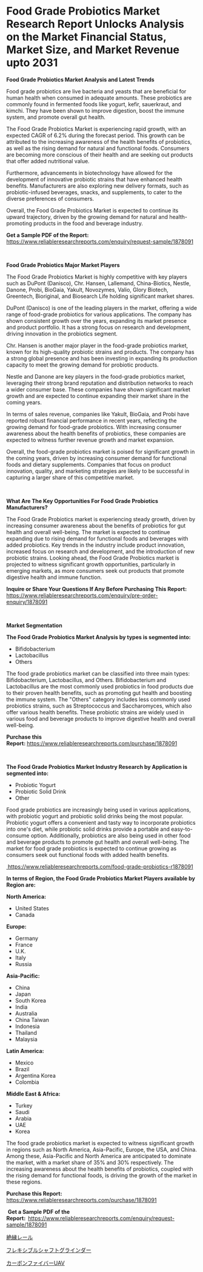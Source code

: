 <p><h1>Food Grade Probiotics Market Research Report Unlocks Analysis on the Market Financial Status, Market Size, and Market Revenue upto 2031</h1></p><p><strong>Food Grade Probiotics Market Analysis and Latest Trends</strong></p>
<p><p>Food grade probiotics are live bacteria and yeasts that are beneficial for human health when consumed in adequate amounts. These probiotics are commonly found in fermented foods like yogurt, kefir, sauerkraut, and kimchi. They have been shown to improve digestion, boost the immune system, and promote overall gut health.</p><p>The Food Grade Probiotics Market is experiencing rapid growth, with an expected CAGR of 6.2% during the forecast period. This growth can be attributed to the increasing awareness of the health benefits of probiotics, as well as the rising demand for natural and functional foods. Consumers are becoming more conscious of their health and are seeking out products that offer added nutritional value.</p><p>Furthermore, advancements in biotechnology have allowed for the development of innovative probiotic strains that have enhanced health benefits. Manufacturers are also exploring new delivery formats, such as probiotic-infused beverages, snacks, and supplements, to cater to the diverse preferences of consumers.</p><p>Overall, the Food Grade Probiotics Market is expected to continue its upward trajectory, driven by the growing demand for natural and health-promoting products in the food and beverage industry.</p></p>
<p><strong>Get a Sample PDF of the Report:&nbsp;</strong> <a href="https://www.reliableresearchreports.com/enquiry/request-sample/1878091">https://www.reliableresearchreports.com/enquiry/request-sample/1878091</a></p>
<p>&nbsp;</p>
<p><strong>Food Grade Probiotics Major Market Players</strong></p>
<p><p>The Food Grade Probiotics Market is highly competitive with key players such as DuPont (Danisco), Chr. Hansen, Lallemand, China-Biotics, Nestle, Danone, Probi, BioGaia, Yakult, Novozymes, Valio, Glory Biotech, Greentech, Bioriginal, and Biosearch Life holding significant market shares. </p><p>DuPont (Danisco) is one of the leading players in the market, offering a wide range of food-grade probiotics for various applications. The company has shown consistent growth over the years, expanding its market presence and product portfolio. It has a strong focus on research and development, driving innovation in the probiotics segment.</p><p>Chr. Hansen is another major player in the food-grade probiotics market, known for its high-quality probiotic strains and products. The company has a strong global presence and has been investing in expanding its production capacity to meet the growing demand for probiotic products.</p><p>Nestle and Danone are key players in the food-grade probiotics market, leveraging their strong brand reputation and distribution networks to reach a wider consumer base. These companies have shown significant market growth and are expected to continue expanding their market share in the coming years.</p><p>In terms of sales revenue, companies like Yakult, BioGaia, and Probi have reported robust financial performance in recent years, reflecting the growing demand for food-grade probiotics. With increasing consumer awareness about the health benefits of probiotics, these companies are expected to witness further revenue growth and market expansion.</p><p>Overall, the food-grade probiotics market is poised for significant growth in the coming years, driven by increasing consumer demand for functional foods and dietary supplements. Companies that focus on product innovation, quality, and marketing strategies are likely to be successful in capturing a larger share of this competitive market.</p></p>
<p>&nbsp;</p>
<p><strong>What Are The Key Opportunities For Food Grade Probiotics Manufacturers?</strong></p>
<p><p>The Food Grade Probiotics market is experiencing steady growth, driven by increasing consumer awareness about the benefits of probiotics for gut health and overall well-being. The market is expected to continue expanding due to rising demand for functional foods and beverages with added probiotics. Key trends in the industry include product innovation, increased focus on research and development, and the introduction of new probiotic strains. Looking ahead, the Food Grade Probiotics market is projected to witness significant growth opportunities, particularly in emerging markets, as more consumers seek out products that promote digestive health and immune function.</p></p>
<p><strong>Inquire or Share Your Questions If Any Before Purchasing This Report:</strong> <a href="https://www.reliableresearchreports.com/enquiry/pre-order-enquiry/1878091">https://www.reliableresearchreports.com/enquiry/pre-order-enquiry/1878091</a></p>
<p>&nbsp;</p>
<p><strong>Market Segmentation</strong></p>
<p><strong>The Food Grade Probiotics Market Analysis by types is segmented into:</strong></p>
<p><ul><li>Bifidobacterium</li><li>Lactobacillus</li><li>Others</li></ul></p>
<p><p>The food grade probiotics market can be classified into three main types: Bifidobacterium, Lactobacillus, and Others. Bifidobacterium and Lactobacillus are the most commonly used probiotics in food products due to their proven health benefits, such as promoting gut health and boosting the immune system. The "Others" category includes less commonly used probiotics strains, such as Streptococcus and Saccharomyces, which also offer various health benefits. These probiotic strains are widely used in various food and beverage products to improve digestive health and overall well-being.</p></p>
<p><strong>Purchase this Report:&nbsp;</strong><a href="https://www.reliableresearchreports.com/purchase/1878091">https://www.reliableresearchreports.com/purchase/1878091</a></p>
<p>&nbsp;</p>
<p><strong>The Food Grade Probiotics Market Industry Research by Application is segmented into:</strong></p>
<p><ul><li>Probiotic Yogurt</li><li>Probiotic Solid Drink</li><li>Other</li></ul></p>
<p><p>Food grade probiotics are increasingly being used in various applications, with probiotic yogurt and probiotic solid drinks being the most popular. Probiotic yogurt offers a convenient and tasty way to incorporate probiotics into one's diet, while probiotic solid drinks provide a portable and easy-to-consume option. Additionally, probiotics are also being used in other food and beverage products to promote gut health and overall well-being. The market for food grade probiotics is expected to continue growing as consumers seek out functional foods with added health benefits.</p></p>
<p><a href="https://www.reliableresearchreports.com/food-grade-probiotics-r1878091">&nbsp;https://www.reliableresearchreports.com/food-grade-probiotics-r1878091</a></p>
<p><strong>In terms of Region, the Food Grade Probiotics Market Players available by Region are:</strong></p>
<p>
    <p> <strong> North America: </strong>
        <ul>
            <li>United States</li>
            <li>Canada</li>
        </ul>
        </p> 
    <p> <strong> Europe: </strong>
        <ul>
            <li>Germany</li>
            <li>France</li>
            <li>U.K.</li>
            <li>Italy</li>
            <li>Russia</li>
        </ul>
        </p> 
    <p> <strong> Asia-Pacific: </strong>
        <ul>
            <li>China</li>
            <li>Japan</li>
            <li>South Korea</li>
            <li>India</li>
            <li>Australia</li>
            <li>China Taiwan</li>
            <li>Indonesia</li>
            <li>Thailand</li>
            <li>Malaysia</li>
        </ul>
        </p> 
    <p> <strong> Latin America: </strong>
        <ul>
            <li>Mexico</li>
            <li>Brazil</li>
            <li>Argentina Korea</li>
            <li>Colombia</li>
        </ul>
        </p> 
    <p> <strong> Middle East & Africa: </strong>
        <ul>
            <li>Turkey</li>
            <li>Saudi</li>
            <li>Arabia</li>
            <li>UAE</li>
            <li>Korea</li>
        </ul>
    </p>
    </p>
<p><p>The food grade probiotics market is expected to witness significant growth in regions such as North America, Asia-Pacific, Europe, the USA, and China. Among these, Asia-Pacific and North America are anticipated to dominate the market, with a market share of 35% and 30% respectively. The increasing awareness about the health benefits of probiotics, coupled with the rising demand for functional foods, is driving the growth of the market in these regions.</p></p>
<p><strong>Purchase this Report: </strong><a href="https://www.reliableresearchreports.com/purchase/1878091">https://www.reliableresearchreports.com/purchase/1878091</a></p>
<p>&nbsp;<strong>Get a Sample PDF of the Report:&nbsp;&nbsp;</strong><a href="https://www.reliableresearchreports.com/enquiry/request-sample/1878091">https://www.reliableresearchreports.com/enquiry/request-sample/1878091</a></p>
<p><strong></strong></p>
<p><p><a href="https://github.com/one-cool-chick/Market-Research-Report-List-1/blob/main/956426619840.md">絶縁レール</a></p><p><a href="https://medium.com/@oswaldoavarro768546/%E3%83%95%E3%83%AC%E3%82%AD%E3%82%B7%E3%83%96%E3%83%AB%E3%82%B7%E3%83%A3%E3%83%95%E3%83%88%E3%82%B0%E3%83%A9%E3%82%A4%E3%83%B3%E3%83%80%E3%83%BC%E3%83%9E%E3%83%BC%E3%82%B1%E3%83%83%E3%83%88-%E5%B8%82%E5%A0%B4%E3%82%B7%E3%82%A7%E3%82%A2-%E5%B8%82%E5%A0%B4%E3%83%88%E3%83%AC%E3%83%B3%E3%83%89-%E3%81%8A%E3%82%88%E3%81%B3%E5%B0%86%E6%9D%A5%E3%81%AE%E6%88%90%E9%95%B7%E3%82%92%E6%8E%A2%E3%82%8B-2b3ca40d477c">フレキシブルシャフトグラインダー</a></p><p><a href="https://medium.com/@jackieshlerin98056/%E7%82%AD%E7%B4%A0%E7%B9%8A%E7%B6%AD%E8%A3%BD%E3%81%AEuav%E5%B8%82%E5%A0%B4%E5%88%86%E6%9E%90-%E3%81%9D%E3%81%AEcagr-%E5%B8%82%E5%A0%B4%E3%82%BB%E3%82%B0%E3%83%A1%E3%83%B3%E3%83%86%E3%83%BC%E3%82%B7%E3%83%A7%E3%83%B3-%E3%81%8A%E3%82%88%E3%81%B3%E3%82%B0%E3%83%AD%E3%83%BC%E3%83%90%E3%83%AB%E7%94%A3%E6%A5%AD%E6%A6%82%E8%A6%81-0dc79296cc5c">カーボンファイバーUAV</a></p></p>